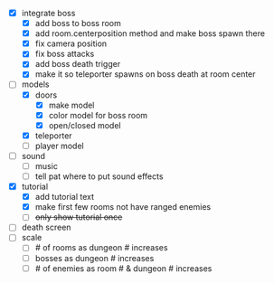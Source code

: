 - [x] integrate boss
  - [x] add boss to boss room
  - [x] add room.centerposition method and make boss spawn there
  - [x] fix camera position
  - [x] fix boss attacks
  - [x] add boss death trigger
  - [x] make it so teleporter spawns on boss death at room center
- [ ] models
  - [x] doors
    - [x] make model
    - [x] color model for boss room
    - [x] open/closed model
  - [x] teleporter
  - [ ] player model
- [ ] sound
  - [ ] music
  - [ ] tell pat where to put sound effects
- [x] tutorial
  - [x] add tutorial text
  - [x] make first few rooms not have ranged enemies
  - [ ] ~~only show tutorial once~~
- [ ] death screen
- [ ] scale 
  - [ ] \# of rooms as dungeon # increases
  - [ ] bosses as dungeon # increases
  - [ ] \# of enemies as room # & dungeon # increases